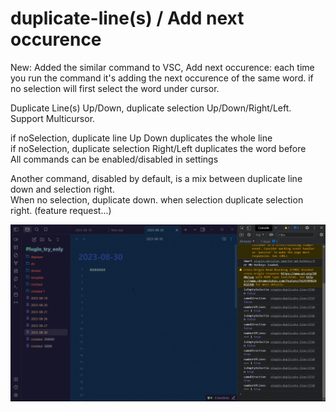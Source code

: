 # duplicate-line(s) / Add next occurence

New: 
Added the similar command to VSC, Add next occurence: 
each time you run the command it's adding the next occurence of the same word. if no selection will first select the word under cursor. 

Duplicate Line(s) Up/Down, duplicate selection Up/Down/Right/Left. Support Multicursor.    
    
if noSelection, duplicate line Up Down duplicates the whole line  
if noSelection, duplicate selection Right/Left duplicates the word before  
All commands can be enabled/disabled in settings
   
Another command, disabled by default, is a mix between duplicate line down and selection right.  
When no selection, duplicate down. when selection duplicate selection right. (feature request...)

![demo](duplicate_line_demo.gif)


